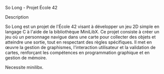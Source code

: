 So Long - Projet École 42

Description

So Long est un projet de l'École 42 visant à développer un jeu 2D simple en langage C à l'aide de la bibliothèque MiniLibX. Ce projet consiste à créer un jeu où un personnage navigue dans une carte pour collecter des objets et atteindre une sortie, tout en respectant des règles spécifiques. Il met en œuvre la gestion de graphismes, l'interaction utilisateur et la validation de cartes, renforçant les compétences en programmation graphique et en gestion de mémoire.

Necessite minilibx.
